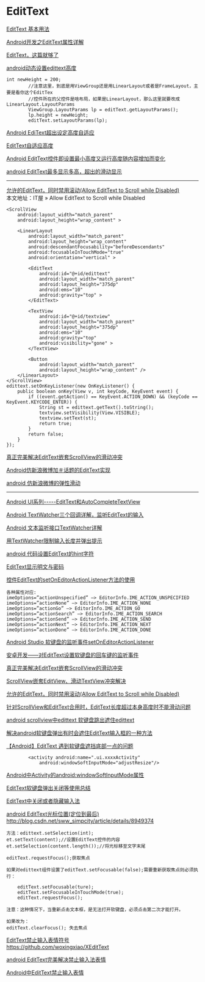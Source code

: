EditText
===

[EditText 基本用法](https://www.cnblogs.com/yishaochu/p/5785234.html)  

[Android开发之EditText属性详解](http://www.cnblogs.com/weixing/p/3257058.html)  

[EditText，这篇就够了](https://blog.csdn.net/thanksforandroid/article/details/70859894)  

[android动态设置edittext高度](http://www.debugease.com/android/3534991.html)  
~~~
int newHeight = 200;
        //注意这里，到底是用ViewGroup还是用LinearLayout或者是FrameLayout，主要是看你这个EditTex
        //控件所在的父控件是啥布局，如果是LinearLayout，那么这里就要改成LinearLayout.LayoutParams
        ViewGroup.LayoutParams lp = editText.getLayoutParams();
        lp.height = newHeight;
        editText.setLayoutParams(lp);
~~~

[Android EdiText超出设定高度自适应](https://blog.csdn.net/Androidtalent/article/details/52919925)  

[EditText自适应高度](https://blog.csdn.net/lang791534167/article/details/30542709)  

[Android EditText控件即设置最小高度又运行高度随内容增加而变化](https://blog.csdn.net/qq654783742/article/details/52238970)  

[android EditText最多显示多高，超出的滑动显示](https://blog.csdn.net/qq_33919497/article/details/79960670)  

-----------

[允许的EditText，同时禁用滚动(Allow EditText to Scroll while Disabled)](http://www.it1352.com/139383.html)  
本文地址：IT屋 » Allow EditText to Scroll while Disabled  
~~~
<ScrollView
    android:layout_width="match_parent"
    android:layout_height="wrap_content" >

    <LinearLayout
        android:layout_width="match_parent"
        android:layout_height="wrap_content"
        android:descendantFocusability="beforeDescendants"
        android:focusableInTouchMode="true"
        android:orientation="vertical" >

        <EditText
            android:id="@+id/edittext"
            android:layout_width="match_parent"
            android:layout_height="375dp"
            android:ems="10"
            android:gravity="top" >
        </EditText>

        <TextView
            android:id="@+id/textview"
            android:layout_width="match_parent"
            android:layout_height="375dp"
            android:ems="10"
            android:gravity="top"
            android:visibility="gone" >
        </TextView>

        <Button
            android:layout_width="match_parent"
            android:layout_height="wrap_content" />
    </LinearLayout>
</ScrollView>  
edittext.setOnKeyListener(new OnKeyListener() {
    public boolean onKey(View v, int keyCode, KeyEvent event) {
        if ((event.getAction() == KeyEvent.ACTION_DOWN) && (keyCode == KeyEvent.KEYCODE_ENTER)) {
            String st = edittext.getText().toString();
            textview.setVisibility(View.VISIBLE);
            textview.setText(st);
            return true;
        }
        return false;
    }
});
~~~

[真正完美解决EditText嵌套ScrollView的滑动冲突](https://www.jianshu.com/p/44c2e56a43bf)  

[Android仿新浪微博加＃话题的EditText实现](https://www.cnblogs.com/bkymy/p/4630650.html)  

[android 仿新浪微博的弹性滑动](https://blog.csdn.net/chaozhung_no_l/article/details/8968245)  

-------------

[Android UI系列-----EditText和AutoCompleteTextView](https://www.cnblogs.com/xiaoluo501395377/p/3411359.html)  

[Android TextWatcher三个回调详解，监听EditText的输入](https://blog.csdn.net/zengsidou/article/details/78665301)  

[Android 文本监听接口TextWatcher详解](https://blog.csdn.net/zhuwentao2150/article/details/51546773)  

[用TextWatcher限制输入长度并弹出提示](https://blog.csdn.net/max2005/article/details/78325009)  

[android 代码设置EditText的hint字符](https://blog.csdn.net/bzlj2912009596/article/details/79549312)  

[EditText显示明文与密码](https://www.cnblogs.com/liunanjava/p/5744088.html)  

[控件EditText的setOnEditorActionListener方法的使用](https://blog.csdn.net/u010041075/article/details/65445043)  
~~~
各种属性对应:
imeOptions=”actionUnspecified” –> EditorInfo.IME_ACTION_UNSPECIFIED
imeOptions=”actionNone” –> EditorInfo.IME_ACTION_NONE
imeOptions=”actionGo” –> EditorInfo.IME_ACTION_GO
imeOptions=”actionSearch” –> EditorInfo.IME_ACTION_SEARCH
imeOptions=”actionSend” –> EditorInfo.IME_ACTION_SEND
imeOptions=”actionNext” –> EditorInfo.IME_ACTION_NEXT
imeOptions=”actionDone” –> EditorInfo.IME_ACTION_DONE
~~~

[Android Studio 软键盘的监听事件setOnEditorActionListener](https://blog.csdn.net/i_love_program__19/article/details/80135946)  


[安卓开发——对EditText设置软键盘的回车键的监听事件](https://blog.csdn.net/qq_28484355/article/details/51307016)  

[真正完美解决EditText嵌套ScrollView的滑动冲突](https://www.jianshu.com/p/44c2e56a43bf)  

[ScrollView嵌套EditView、滑动TextView冲突解决](https://www.jianshu.com/p/e00e36b5cd05)  

[允许的EditText，同时禁用滚动(Allow EditText to Scroll while Disabled)](http://www.it1352.com/139383.html)  

[针对ScrollView和EditText合用时，EditText长度超过本身高度时不能滑动问题](https://blog.csdn.net/smile0heaven/article/details/52780083)  

[android scrollview中edittext 软键盘跳出遮住edittext](https://blog.csdn.net/GEM_yaorao/article/details/51693328)  

[解决android软键盘弹出有时会遮住EditText输入框的一种方法](https://blog.csdn.net/chzjy/article/details/73162671)  

[【Android】EditText 遇到软键盘遮挡底部一点的问题](https://blog.csdn.net/xiaoguda1/article/details/52084248)  

~~~
        <activity android:name=".ui.xxxxActivity"
            android:windowSoftInputMode="adjustResize"/>
~~~

[Android中Activity的android:windowSoftInputMode属性](https://blog.csdn.net/qiutiandepaomo/article/details/84028558)  



[EditText软键盘弹出关闭等使用总结](https://blog.csdn.net/lnn368/article/details/51201148)  

[EditText中关闭或者隐藏输入法](https://kevin19900306.iteye.com/blog/1310677)  

[android EditText光标位置(定位到最后)](https://www.cnblogs.com/jenson138/p/4342699.html)  
http://blog.csdn.net/sww_simpcity/article/details/8949374  

~~~
方法：edittext.setSelection(int);
et.setText(content);//设置EditText控件的内容
et.setSelection(content.length());//将光标移至文字末尾

editText.requestFocus();获取焦点

如果对edittext组件设置了editText.setFocusable(false);需要重新获取焦点则必须执行：

    editText.setFocusable(ture);
    editText.setFocusableInTouchMode(true);
    editText.requestFocus();

注意：这种情况下，当重新点击文本框，是无法打开软键盘，必须点击第二次才能打开。

如果改为：
editText.clearFocus(); 失去焦点
~~~

[EditText禁止输入表情符号](https://blog.csdn.net/suyimin2010/article/details/82250467)  
https://github.com/woxingxiao/XEditText

[android EditText完美解决禁止输入法表情](https://blog.csdn.net/chenhuakang/article/details/53308255)  

[Android中EditText禁止输入表情](https://www.jianshu.com/p/a2b4eec5ed16)  







